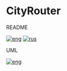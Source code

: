 # CityRouter
README

[![eng](https://img.shields.io/badge/lang-eng-blue.svg)](https://github.com/holodnii/CityRouter/blob/main/readme_eng.md)
[![rus](https://img.shields.io/badge/lang-rus-red.svg)](https://github.com/holodnii/CityRouter/blob/main/readme_rus.md)

UML

[![eng](https://img.shields.io/badge/lang-eng-blue.svg)](https://github.com/holodnii/CityRouter/blob/main/UML.svg)
